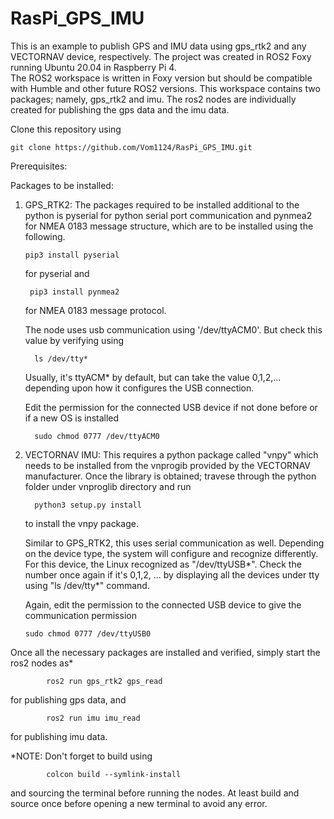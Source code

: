 # RasPi_GPS_IMU
This is an example to publish GPS and IMU data using gps_rtk2 and any VECTORNAV device, respectively. 
The project was created in ROS2 Foxy running Ubuntu 20.04 in Raspberry Pi 4.  
The ROS2 workspace is written in Foxy version but should be compatible with Humble and other future ROS2 versions.
This workspace contains two packages; namely, gps_rtk2 and imu. The ros2 nodes are individually created for publishing the gps data and the imu data.

Clone this repository using 

    git clone https://github.com/Vom1124/RasPi_GPS_IMU.git


Prerequisites:

  Packages to be installed:

  1) GPS_RTK2: 
      The packages required to be installed additional to the python is pyserial for python serial port communication and pynmea2 for NMEA 0183 message structure, which are to be installed using the following.

         pip3 install pyserial
       for pyserial and
     
          pip3 install pynmea2
       for NMEA 0183 message protocol.
       
     The node uses usb communication using '/dev/ttyACM0'. But check this value by verifying using

           ls /dev/tty*
     
     Usually, it's ttyACM* by default, but can take the value 0,1,2,... depending upon how it configures the USB connection.

     Edit the permission for the connected USB device if not done before or if a new OS is installed

           sudo chmod 0777 /dev/ttyACM0

  3) VECTORNAV IMU:
     This requires a python package called "vnpy" which needs to be installed from the vnprogib provided by the VECTORNAV manufacturer. Once the library is obtained; travese through the python folder under vnproglib directory and run

           python3 setup.py install

     to install the vnpy package.

     Similar to GPS_RTK2, this uses serial communication as well. Depending on the device type, the system will configure and recognize differently. For this device, the Linux recognized as "/dev/ttyUSB*". Check the number once again if it's 0,1,2, ... by displaying all the devices under tty using "ls /dev/tty*" command.

     Again, edit the permission to the connected USB device to give the communication permission

         sudo chmod 0777 /dev/ttyUSB0

Once all the necessary packages are installed and verified, simply start the ros2 nodes as*

            ros2 run gps_rtk2 gps_read

  for publishing gps data, and 
    
            ros2 run imu imu_read
  
  for publishing imu data.

*NOTE: Don't forget to build using     

            colcon build --symlink-install

and sourcing the terminal before running the nodes. At least build and source once before opening a new terminal to avoid any error. 
